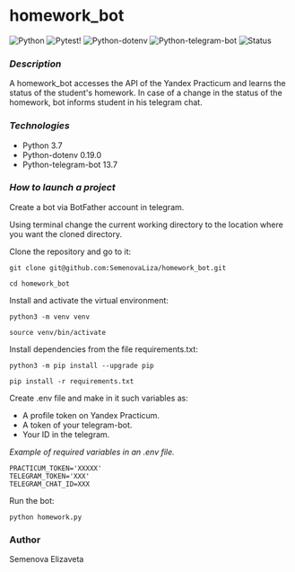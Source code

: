 # homework_bot

![Python](https://img.shields.io/badge/Python-3.7-blue)
![Pytest](https://img.shields.io/badge/tests-passing-brightgreen?style=flat-square&logo=pytest)!
![Python-dotenv](https://img.shields.io/badge/Python--dotenv-0.19.0-brightgreen)
![Python-telegram-bot](https://img.shields.io/badge/Python--telegram--bot-13.7-blueviolet)
![Status](https://img.shields.io/badge/status-finished-green?style=flat-square)


### *Description*
A homework_bot accesses the API of the Yandex Practicum and learns the status of the student's homework. In case of a change in the status of the homework, bot informs student in his telegram chat.
### *Technologies*
- Python 3.7
- Python-dotenv 0.19.0
- Python-telegram-bot 13.7
### *How to launch a project*
Create a bot via BotFather account in telegram.

Using terminal change the current working directory to the location where you want the cloned directory.

Clone the repository and go to it:
```
git clone git@github.com:SemenovaLiza/homework_bot.git
```
```
cd homework_bot
```
Install and activate the virtual environment:
```
python3 -m venv venv
```
```
source venv/bin/activate
```
Install dependencies from the file requirements.txt:
```
python3 -m pip install --upgrade pip
```
```
pip install -r requirements.txt
```
Create .env file and make in it such variables as:
- A profile token on Yandex Practicum.
- A token of your telegram-bot.
- Your ID in the telegram.

*Example of required variables in an .env file.*
```
PRACTICUM_TOKEN='XXXXX'
TELEGRAM_TOKEN='XXX'
TELEGRAM_CHAT_ID=XXX
```
Run the bot:
```
python homework.py
```
### Author
Semenova Elizaveta
